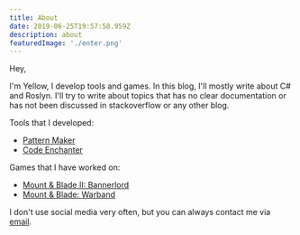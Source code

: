 ```yaml
---
title: About
date: 2019-06-25T19:57:58.959Z
description: about
featuredImage: './enter.png'
---
```

Hey,

I'm Yellow, I develop tools and games. In this blog, I'll mostly write about C# and Roslyn. I'll try to write about topics that has no clear documentation or has not been discussed in stackoverflow or any other blog.
<!-- end -->

Tools that I developed:

* [Pattern Maker](https://marketplace.visualstudio.com/items?itemName=MerryYellow.patternmaker)
* [Code Enchanter](https://assetstore.unity.com/packages/tools/utilities/code-enchanter-120279)

Games that I have worked on:

* [Mount & Blade II: Bannerlord](https://www.taleworlds.com/en/Games/Bannerlord)
* [Mount & Blade: Warband](https://www.taleworlds.com/en/Games/Warband)

I don't use social media very often, but you can always contact me via [email](mailto:merryyellow@outlook.com).
